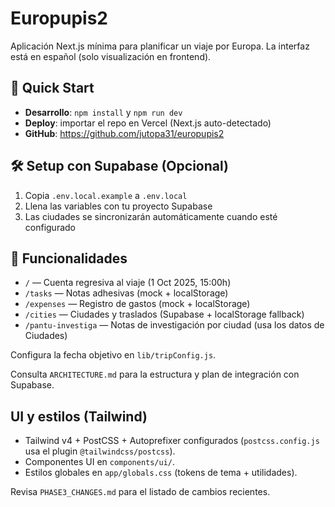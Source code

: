 ﻿# Europupis2

Aplicación Next.js mínima para planificar un viaje por Europa. La interfaz está en español (solo visualización en frontend).

## 🚀 Quick Start

- **Desarrollo**: `npm install` y `npm run dev`
- **Deploy**: importar el repo en Vercel (Next.js auto-detectado)
- **GitHub**: https://github.com/jutopa31/europupis2

## 🛠️ Setup con Supabase (Opcional)

1. Copia `.env.local.example` a `.env.local`
2. Llena las variables con tu proyecto Supabase
3. Las ciudades se sincronizarán automáticamente cuando esté configurado

## 📱 Funcionalidades

- `/` — Cuenta regresiva al viaje (1 Oct 2025, 15:00h)
- `/tasks` — Notas adhesivas (mock + localStorage)
- `/expenses` — Registro de gastos (mock + localStorage)
- `/cities` — Ciudades y traslados (Supabase + localStorage fallback)
- `/pantu-investiga` — Notas de investigación por ciudad (usa los datos de Ciudades)

Configura la fecha objetivo en `lib/tripConfig.js`.

Consulta `ARCHITECTURE.md` para la estructura y plan de integración con Supabase.

## UI y estilos (Tailwind)

- Tailwind v4 + PostCSS + Autoprefixer configurados (`postcss.config.js` usa el plugin `@tailwindcss/postcss`).
- Componentes UI en `components/ui/`.
- Estilos globales en `app/globals.css` (tokens de tema + utilidades).

Revisa `PHASE3_CHANGES.md` para el listado de cambios recientes.

